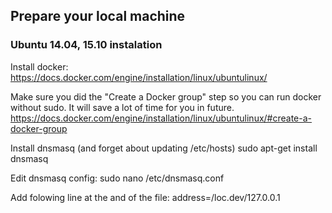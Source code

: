 ## Prepare your local machine
### Ubuntu 14.04, 15.10 instalation

Install docker:
https://docs.docker.com/engine/installation/linux/ubuntulinux/

Make sure you did the "Create a Docker group" step so you can run docker without sudo. It will save a lot of time for you in future.
https://docs.docker.com/engine/installation/linux/ubuntulinux/#create-a-docker-group

Install dnsmasq (and forget about updating /etc/hosts)
sudo apt-get install dnsmasq

Edit dnsmasq config:
sudo nano /etc/dnsmasq.conf

Add folowing line at the and of the file:
address=/loc.dev/127.0.0.1
